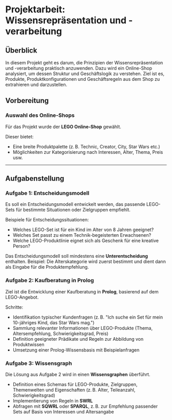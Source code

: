# Projektarbeit: Wissensrepräsentation und -verarbeitung

## Überblick

In diesem Projekt geht es darum, die Prinzipien der Wissensrepräsentation und -verarbeitung praktisch anzuwenden. Dazu wird ein Online-Shop analysiert, um dessen Struktur und Geschäftslogik zu verstehen. Ziel ist es, Produkte, Produktkonfigurationen und Geschäftsregeln aus dem Shop zu extrahieren und darzustellen.


## Vorbereitung

### Auswahl des Online-Shops

Für das Projekt wurde der **LEGO Online-Shop** gewählt.

Dieser bietet:

- Eine breite Produktpalette (z. B. Technic, Creator, City, Star Wars etc.)
- Möglichkeiten zur Kategorisierung nach Interessen, Alter, Thema, Preis usw.

---

## Aufgabenstellung

### Aufgabe 1: Entscheidungsmodell

Es soll ein Entscheidungsmodell entwickelt werden, das passende LEGO-Sets für bestimmte Situationen oder Zielgruppen empfiehlt.

Beispiele für Entscheidungssituationen:

- Welches LEGO-Set ist für ein Kind im Alter von 8 Jahren geeignet?
- Welches Set passt zu einem Technik-begeisterten Erwachsenen?
- Welche LEGO-Produktlinie eignet sich als Geschenk für eine kreative Person?

Das Entscheidungsmodell soll mindestens eine **Unterentscheidung** enthalten. Beispiel: Die Alterskategorie wird zuerst bestimmt und dient dann als Eingabe für die Produktempfehlung.

### Aufgabe 2: Kaufberatung in Prolog

Ziel ist die Entwicklung einer Kaufberatung in **Prolog**, basierend auf dem LEGO-Angebot.

Schritte:

- Identifikation typischer Kundenfragen (z. B. "Ich suche ein Set für mein 10-jähriges Kind, das Star Wars mag.")
- Sammlung relevanter Informationen über LEGO-Produkte (Thema, Altersempfehlung, Schwierigkeitsgrad, Preis)
- Definition geeigneter Prädikate und Regeln zur Abbildung von Produktwissen
- Umsetzung einer Prolog-Wissensbasis mit Beispielanfragen

### Aufgabe 3: Wissensgraph

Die Lösung aus Aufgabe 2 wird in einen **Wissensgraphen** überführt.

- Definition eines Schemas für LEGO-Produkte, Zielgruppen, Themenwelten und Eigenschaften (z. B. Alter, Teileanzahl, Schwierigkeitsgrad)
- Implementierung von Regeln in **SWRL**
- Abfragen mit **SQWRL** oder **SPARQL**, z. B. zur Empfehlung passender Sets auf Basis von Interessen und Altersangabe
